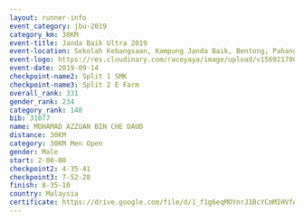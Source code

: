 ```yaml
---
layout: runner-info 
event_category: jbu-2019 
category_km: 30KM 
event-title: Janda Baik Ultra 2019 
event-location: Sekolah Kebangsaan, Kampung Janda Baik, Bentong, Pahang, Malaysia 
event-logo: https://res.cloudinary.com/raceyaya/image/upload/v1569217009/logo/janda-baik_vch1pc.jpg 
event-date: 2019-09-14 
checkpoint-name2: Split 1 SMK 
checkpoint-name3: Split 2 E Farm 
overall_rank: 331
gender_rank: 234
category_rank: 148
bib: 31077
name: MOHAMAD AZZUAN BIN CHE DAUD
distance: 30KM
category: 30KM Men Open
gender: Male
start: 2-00-00
checkpoint2: 4-35-41
checkpoint3: 7-52-28
finish: 8-35-10
country: Malaysia
certificate: https://drive.google.com/file/d/1_f1g6eqMOYnrJ1BcYCmMIHVfAwVyElvz/view?usp=sharing
---
```

